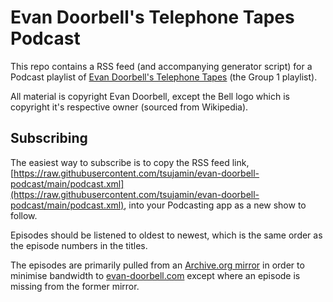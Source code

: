 # Evan Doorbell's Telephone Tapes Podcast
This repo contains a RSS feed (and accompanying generator script) for a Podcast playlist of [Evan Doorbell's Telephone
Tapes](https://www.evan-doorbell.com/production/group1.htm) (the Group 1 playlist).

All material is copyright Evan Doorbell, except the Bell logo which is copyright it's respective owner (sourced from
Wikipedia).

## Subscribing
The easiest way to subscribe is to copy the RSS feed link, [https://raw.githubusercontent.com/tsujamin/evan-doorbell-podcast/main/podcast.xml](https://raw.githubusercontent.com/tsujamin/evan-doorbell-podcast/main/podcast.xml), into your Podcasting app as a new
show to follow.

Episodes should be listened to oldest to newest, which is the same order as the episode numbers in the titles.

The episodes are primarily pulled from an [Archive.org mirror](https://archive.org/details/evan-doorbell) in order to
minimise bandwidth to [evan-doorbell.com](evan-doorbell.com) except where an episode is missing from the former mirror.
